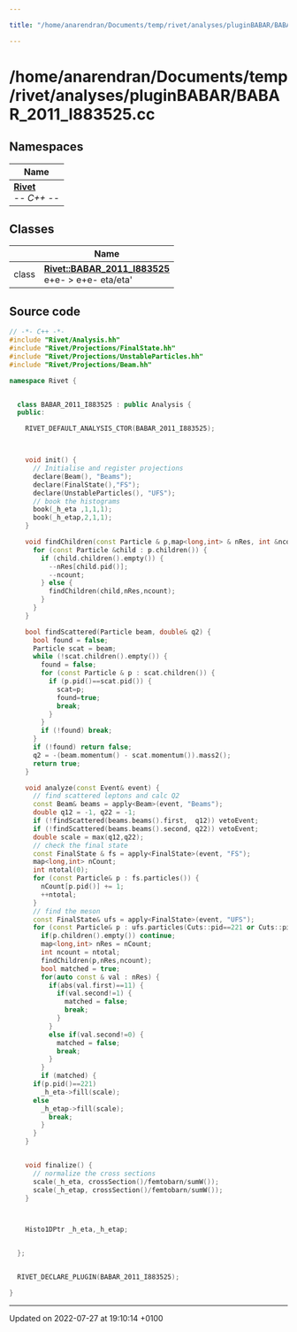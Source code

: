 ```yaml
---

title: "/home/anarendran/Documents/temp/rivet/analyses/pluginBABAR/BABAR_2011_I883525.cc"

---
```


# /home/anarendran/Documents/temp/rivet/analyses/pluginBABAR/BABAR_2011_I883525.cc



## Namespaces

| Name           |
| -------------- |
| **[Rivet](http://example.org/namespaces/namespacerivet/)** <br>-*- C++ -*-  |

## Classes

|                | Name           |
| -------------- | -------------- |
| class | **[Rivet::BABAR_2011_I883525](http://example.org/classes/classrivet_1_1babar__2011__i883525/)** <br>e+e- > e+e- eta/eta'  |




## Source code

```cpp
// -*- C++ -*-
#include "Rivet/Analysis.hh"
#include "Rivet/Projections/FinalState.hh"
#include "Rivet/Projections/UnstableParticles.hh"
#include "Rivet/Projections/Beam.hh"

namespace Rivet {


  class BABAR_2011_I883525 : public Analysis {
  public:

    RIVET_DEFAULT_ANALYSIS_CTOR(BABAR_2011_I883525);



    void init() {
      // Initialise and register projections
      declare(Beam(), "Beams");
      declare(FinalState(),"FS");
      declare(UnstableParticles(), "UFS");
      // book the histograms
      book(_h_eta ,1,1,1);
      book(_h_etap,2,1,1);
    }

    void findChildren(const Particle & p,map<long,int> & nRes, int &ncount) {
      for (const Particle &child : p.children()) {
        if (child.children().empty()) {
          --nRes[child.pid()];
          --ncount;
        } else {
          findChildren(child,nRes,ncount);
        }
      }
    }

    bool findScattered(Particle beam, double& q2) {
      bool found = false;
      Particle scat = beam;
      while (!scat.children().empty()) {
        found = false;
        for (const Particle & p : scat.children()) {
          if (p.pid()==scat.pid()) {
            scat=p;
            found=true;
            break;
          }
        }
        if (!found) break;
      }
      if (!found) return false;
      q2 = -(beam.momentum() - scat.momentum()).mass2();
      return true;
    }

    void analyze(const Event& event) {
      // find scattered leptons and calc Q2
      const Beam& beams = apply<Beam>(event, "Beams");
      double q12 = -1, q22 = -1;
      if (!findScattered(beams.beams().first,  q12)) vetoEvent;
      if (!findScattered(beams.beams().second, q22)) vetoEvent;
      double scale = max(q12,q22);
      // check the final state
      const FinalState & fs = apply<FinalState>(event, "FS");
      map<long,int> nCount;
      int ntotal(0);
      for (const Particle& p : fs.particles()) {
        nCount[p.pid()] += 1;
        ++ntotal;
      }
      // find the meson
      const FinalState& ufs = apply<FinalState>(event, "UFS");
      for (const Particle& p : ufs.particles(Cuts::pid==221 or Cuts::pid==331)) {
        if(p.children().empty()) continue;
        map<long,int> nRes = nCount;
        int ncount = ntotal;
        findChildren(p,nRes,ncount);
        bool matched = true;
        for(auto const & val : nRes) {
          if(abs(val.first)==11) {
            if(val.second!=1) {
              matched = false;
              break;
            }
          }
          else if(val.second!=0) {
            matched = false;
            break;
          }
        }
        if (matched) {
      if(p.pid()==221)
        _h_eta->fill(scale);
      else
        _h_etap->fill(scale);
          break;
        }
      }
    }


    void finalize() {
      // normalize the cross sections
      scale(_h_eta, crossSection()/femtobarn/sumW());
      scale(_h_etap, crossSection()/femtobarn/sumW());
    }



    Histo1DPtr _h_eta,_h_etap;


  };


  RIVET_DECLARE_PLUGIN(BABAR_2011_I883525);

}
```


-------------------------------

Updated on 2022-07-27 at 19:10:14 +0100
